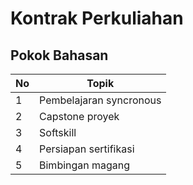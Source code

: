 # Kontrak Perkuliahan

## Pokok Bahasan

No | Topik
--------|------------------------------------------------------------------
1      | Pembelajaran syncronous
2      | Capstone proyek
3      | Softskill
4      | Persiapan sertifikasi
5      | Bimbingan magang
